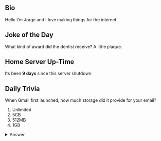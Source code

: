 ## Bio

Hello I'm Jorge and I love making things for the internet

## Joke of the Day

What kind of award did the dentist receive? A little plaque.

## Home Server Up-Time

Its been **9 days** since this server shutdown


## Daily Trivia

When Gmail first launched, how much storage did it provide for your email?
 1. Unlimited
 2. 5GB
 3. 512MB
 4. 1GB

<details>
  <summary>Answer</summary>
  1GB
</details>
